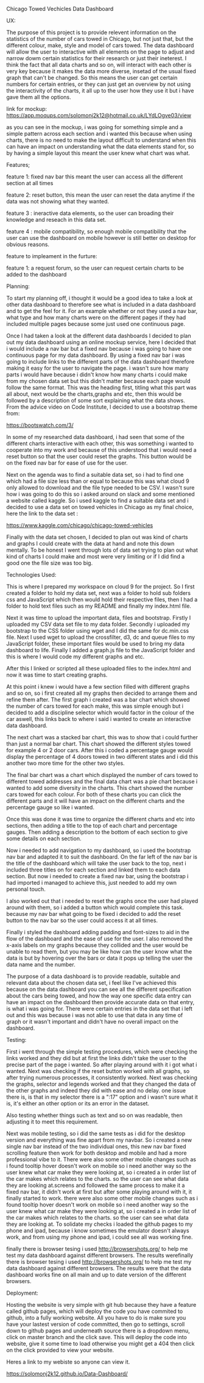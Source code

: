 Chicago Towed Vechicles Data Dashboard

UX:

The purpose of this project is to provide relevent information on the statistics of the number of cars towed in Chicago, but not just that, but the different colour, make, style and model of cars towed. The data dashboard will allow the user to interactive with all elements on the page to adjust and narrow dowm certain statistics for their research or just their ineterest. I think the fact that all data charts and so on, will interact with each other is very key because it makes the data more diverse, insetad of the usual fixed graph that can't be changed. So this means the user can get certain numbers for certain entries, or they can just get an overview by not using the interactivity of the charts, it all up to the user how they use it but i have gave them all the options.

link for mockup:
https://app.moqups.com/solomonj2k12@hotmail.co.uk/LYdLOgve03/view

as you can see in the mockup, i was going for something simple and a simple pattern across each section and i wanted this because when using charts, there is no need to make the layout difficult to understand when this can have an impact on understanding what the data elements stand for, so by having a simple layout this meant the user knew what chart was what.


Features;

feature 1: fixed nav bar this meant the user can access all the different section at all times

feature 2: reset button, this mean the user can reset the data anytime if the data was not showing what they wanted.

feature 3 : ineractive data elements, so the user can broading their knowledge and reseach in this data set.

feature 4 : mobile compatibility, so enough mobile compatibility that the user can use the dashboard on mobile however is still better on desktop for obvious reasons.

feature to impleament in the furture:

feature 1: a request forum, so the user can request certain charts to be added to the dashboard




Planning:



  



To start my planning off, i thought it would be a good idea to take a look at other data dashboard to therefore see what is included in a data dashboard and to get the feel for it. For an example whether or not they used a nav bar, what type and how many charts were on the different pages if they had included multiple pages because some just used one continuous page. 







Once I had taken a look at the different data dashboards I decided to plan out my data dashboard using an online mockup service, here I decided that i would include a nav bar but a fixed nav because i was going to have one continuous page for my data dashboard. By using a fixed nav bar i was going to include links to the different parts of the data dashboard therefore making it easy for the user to navigate the page. i wasn't sure how many parts i would have because i didn't know how many charts i could make from my chosen data set but this didn't matter because each page would follow the same format. This was the heading first, titling what this part was all about, next would be the charts,graphs and etc, then this would be followed by a description of some sort explaining what the data shows. From the advice video on Code Institute, I decided to use a bootstrap theme from:



https://bootswatch.com/3/







In some of my researched data dashboard, i had seen that some of the different charts interactive with each other, this was something i wanted to cooperate into my work and because of this understood that i would need a reset button so that the user could reset the graphs. This button would be on the fixed nav bar for ease of use for the user.







Next on the agenda was to find a suitable data set, so i had to find one which had a file size less than or equal to because this was what cloud 9 only allowed to download and the file type needed to be CSV. I wasn't sure how i was going to do this so i asked around on slack and some mentioned a website called kaggle. So i used kaggle to find a suitable data set and i decided to use a data set on towed vehicles in Chicago as my final choice, here the link to the data set :



https://www.kaggle.com/chicago/chicago-towed-vehicles







Finally with the data set chosen, I decided to plan out was kind of charts and graphs I could create with the data at hand and note this down mentally. To be honest I went through lots of data set trying to plan out what kind of charts I could make and most were very limiting or if I did find a good one the file size was too big.











Technologies Used:







This is where I prepared my workspace on cloud 9 for the project. So I first created a folder to hold my data set, next was a folder to hold sub folders css and JavaScript which then would hold their respective files, then I had a folder to hold text files such as my README and finally my index.html file.







Next it was time to upload the important data, files and bootstrap. Firstly I uploaded my CSV data set file to my data folder. Secondly i uploaded my bootstrap to the CSS folder using wget and I did the same for dc.min.css file. Next I used wget to upload the crossfilter, d3, dc and queue files to my JavaScript folder, these important files would be used to bring my data dashboard to life. Finally I added a graph.js file to the JavaScript folder and this is where I would code my different graphs and etc.







After this I linked or scripted all these uploaded files to the index.html and now it was time to start creating graphs.







At this point i knew i would have a few section filled with different graphs and so on, so i first created all my graphs then decided to arrange them and refine them after. The first graph i created was a bar chart which showed the number of cars towed for each make, this was simple enough but i decided to add a discipline selector which would factor in the colour of the car aswell, this links back to where i said i wanted to create an interactive data dashboard. 







The next chart was a stacked bar chart, this was to show that i could further than just a normal bar chart. This chart showed the different styles towed for example 4 or 2 door cars. After this i coded a percentage gauge would display the percentage of 4 doors towed in two different states and i did this another two more time for the other two styles. 







The final bar chart was a chart which displayed the number of cars towed to different towed addresses and the final data chart was a pie chart because i wanted to add some diversity in the charts. This chart showed the number cars towed for each colour. For both of these charts you can click the different parts and it will have an impact on the different charts and the percentage gauge so like i wanted.







Once this was done it was time to organize the different charts and etc into sections, then adding a title to the top of each chart and percentage gauges. Then adding a description to the bottom of each section to give some details on each section. 







Now i needed to add navigation to my dashboard, so i used the bootstrap nav bar and adapted it to suit the dashboard. On the far left of the nav bar is the title of the dashboard which will take the user back to the top, next i included three titles on for each section and linked them to each data section. But now i needed to create a fixed nav bar, using the bootstrap i had imported i managed to achieve this, just needed to add my own personal touch.







I also worked out that i needed to reset the graphs once the user had played around with them, so i added a button which would complete this task. because my nav bar what going to be fixed i decided to add the reset button to the nav bar so the user could access it at all times.







Finally i styled the dashboard adding padding and font-sizes to aid in the flow of the dashboard and the ease of use for the user. I also removed the x-axis labels on my graphs because they collided and the user would be unable to read them, but you may be like how can the user know what the data is but by hovering over the bars or data it pops up telling the user the data name and the number.







The purpose of a data dashboard is to provide readable, suitable and relevant data about the chosen data set, i feel like I've achieved this because on the data dashboard you can see all the different specification about the cars being towed, and how the way one specific data entry can have an impact on the dashboard then provide accurate data on that entry, is what i was going for. There were certain entries in the data set that i left out and this was because i was not able to use that data in any time of graph or it wasn't important and didn't have no overall impact on the dashboard. 







Testing:







First i went through the simple testing procedures, which were checking the links worked and they did but at first the links didn't take the user to the precise part of the page i wanted. So after playing around with it i got what i wanted. Next was checking if the reset button worked with all graphs, so after trying numerous processes, it consistently worked. Next was checking the graphs, selector and legends worked and that they changed the data of the other graphs and indeed they did with ease and no delay. one issue there is, is that in my selector there is a ":17" option and i wasn't sure what it is, it's either an other option or its an error in the dataset. 





Also testing whether things such as text and so on was readable, then adjusting it to meet this requirement.



Next was mobile testing, so i did the same tests as i did for the desktop version and everything was fine apart from my navbar. So i created a new single nav bar instead of the two individual ones, this new nav bar fixed scrolling feature then work for both desktop and mobile and had a more professional vibe to it. There were also some other mobile changes such as i found tooltip hover doesn't work on mobile so i need another way so the user knew what car make they were looking at, so i created a in order list of the car makes which relates to the charts. so the user can see what data they are looking at.screens and followed the same process to make it a fixed nav bar, it didn't work at first but after some playing around with it, it finally started to work. there were also some other mobile changes such as i found tooltip hover doesn't work on mobile so i need another way so the user knew what car make they were looking at, so i created a in order list of the car makes which relates to the charts. so the user can see what data they are looking at. To solidate my checks i loaded the github pages to my phone and ipad, because i know sometimes the emulator doesn't always work, and from using my phone and ipad, i could see all was working fine.



finally there is browser tesing i used http://browsershots.org/ to help me test my data dashboard against different browsers. The results werefinally there is browser tesing i used http://browsershots.org/ to help me test my data dashboard against different browsers. The results were that the data dashboard works fine on all main and up to date version of the different browsers.


Deployment:

Hosting the website is very simple with git hub because they have a feature called github pages, which will deploy the code you have commited to github, into a fully working website. All you have to do is make sure you have your lastest version of code committed, then go to settings, scroll down to github pages and underneath source there is a dropdown menu, click on master branch and the click save. This will deploy the code into website, give it some time to load otherwise you might get a 404 then click on the click provided to view your website.

Heres a link to my webiste so anyone can view it.

https://solomonj2k12.github.io/Data-Dashboard/





















